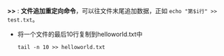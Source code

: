 **>>** : **文件追加重定向命令**，可以往文件末尾追加数据，正如 `echo "第$i行" >> test.txt`。



- 将一个文件的最后10行复制到helloworld.txt中

  ```
  tail -n 10 >> helloworld.txt
  ```

  